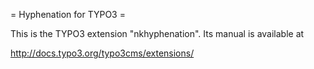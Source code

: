 = Hyphenation for TYPO3 =

This is the TYPO3 extension "nkhyphenation". Its manual is available at

http://docs.typo3.org/typo3cms/extensions/
